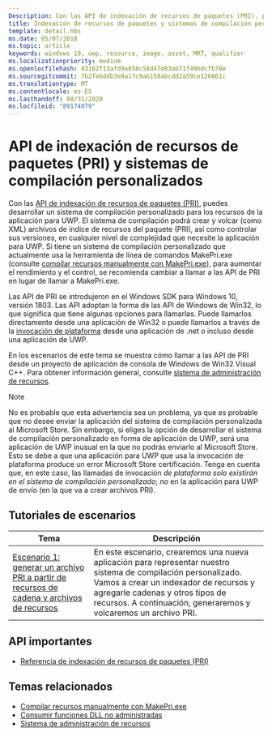 ```yaml
---
Description: Con las API de indexación de recursos de paquetes (PRI), puedes desarrollar un sistema de compilación personalizado para los recursos de la aplicación para UWP. El sistema de compilación podrá crear, versionar y volcar archivos PRI para cualquier nivel de complejidad que necesite tu aplicación para UWP.
title: Indexación de recursos de paquetes y sistemas de compilación personalizados
template: detail.hbs
ms.date: 05/07/2018
ms.topic: article
keywords: windows 10, uwp, resource, image, asset, MRT, qualifier
ms.localizationpriority: medium
ms.openlocfilehash: 43162f13afd9a658c58d47d83ab71f49bdcfb70e
ms.sourcegitcommit: 7b2febddb3e8a17c9ab158abcdd2a59ce126661c
ms.translationtype: MT
ms.contentlocale: es-ES
ms.lasthandoff: 08/31/2020
ms.locfileid: "89174079"
---
```

# <a name="package-resource-indexing-pri-apis-and-custom-build-systems"></a>API de indexación de recursos de paquetes (PRI) y sistemas de compilación personalizados
Con las [API de indexación de recursos de paquetes (PRI)](/windows/desktop/menurc/pri-indexing-reference), puedes desarrollar un sistema de compilación personalizado para los recursos de la aplicación para UWP. El sistema de compilación podrá crear y volcar (como XML) archivos de índice de recursos del paquete (PRI), así como controlar sus versiones, en cualquier nivel de complejidad que necesite la aplicación para UWP. Si tiene un sistema de compilación personalizado que actualmente usa la herramienta de línea de comandos MakePri.exe (consulte [compilar recursos manualmente con MakePri.exe](makepri-exe-command-options.md)), para aumentar el rendimiento y el control, se recomienda cambiar a llamar a las API de PRI en lugar de llamar a MakePri.exe.

Las API de PRI se introdujeron en el Windows SDK para Windows 10, versión 1803. Las API adoptan la forma de las API de Windows de Win32, lo que significa que tiene algunas opciones para llamarlas. Puede llamarlos directamente desde una aplicación de Win32 o puede llamarlos a través de la [invocación de plataforma](/dotnet/framework/interop/consuming-unmanaged-dll-functions?branch=live) desde una aplicación de .net o incluso desde una aplicación de UWP.

En los escenarios de este tema se muestra cómo llamar a las API de PRI desde un proyecto de aplicación de consola de Windows de Win32 Visual C++. Para obtener información general, consulte [sistema de administración de recursos](resource-management-system.md).

> [!NOTE]
> No es probable que esta advertencia sea un problema, ya que es probable que no desee enviar la aplicación del sistema de compilación personalizada al Microsoft Store. Sin embargo, si eliges la opción de desarrollar el sistema de compilación personalizado en forma de aplicación de UWP, será una aplicación de UWP inusual en la que no podrás enviarlo al Microsoft Store. Esto se debe a que una aplicación para UWP que usa la invocación de plataforma produce un error Microsoft Store certificación. Tenga en cuenta que, en este caso, las llamadas de invocación *de plataforma solo existirán en el sistema de compilación personalizado*; *no* en la aplicación para UWP de envío (en la que va a crear archivos PRI).

## <a name="scenario-walkthroughs"></a>Tutoriales de escenarios
|Tema|Descripción|
|-|-|
|[Escenario 1: generar un archivo PRI a partir de recursos de cadena y archivos de recursos](pri-apis-scenario-1.md)|En este escenario, crearemos una nueva aplicación para representar nuestro sistema de compilación personalizado. Vamos a crear un indexador de recursos y agregarle cadenas y otros tipos de recursos. A continuación, generaremos y volcaremos un archivo PRI.|

## <a name="important-apis"></a>API importantes
* [Referencia de indexación de recursos de paquetes (PRI)](/windows/desktop/menurc/pri-indexing-reference)

## <a name="related-topics"></a>Temas relacionados
* [Compilar recursos manualmente con MakePri.exe](makepri-exe-command-options.md)
* [Consumir funciones DLL no administradas](/dotnet/framework/interop/consuming-unmanaged-dll-functions?branch=live)
* [Sistema de administración de recursos](resource-management-system.md)